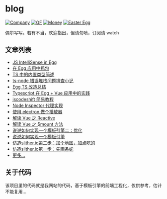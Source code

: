 # blog

[![Company][company-image]](https://wanghx.cn/)
[![GF][gf-image]](https://wanghx.cn/)
[![Money][money-image]](https://wanghx.cn/)
[![Easter Egg][easter-image]](https://wanghx.cn/)

[company-image]: https://img.shields.io/badge/company-alibaba-brightgreen.svg?style=flat-square
[gf-image]: https://img.shields.io/badge/girl%20friend-1-brightgreen.svg?style=flat-square
[money-image]: https://img.shields.io/badge/money-none-red.svg?style=flat-square
[easter-image]: https://img.shields.io/badge/easter%20egg-1-brightgreen.svg?style=flat-square

偶尔写写。若有不当，欢迎指出，但请勿喷，订阅请 watch

## 文章列表

- [JS IntelliSense in Egg](https://github.com/whxaxes/blog/issues/16)
- [在 Egg 应用中抓包](https://github.com/whxaxes/blog/issues/15)
- [TS 中的内置类型简述](https://github.com/whxaxes/blog/issues/14)
- [ts-node 错误堆栈问题排查小记](https://github.com/whxaxes/blog/issues/13)
- [Egg TS 改造总结](https://github.com/whxaxes/blog/issues/12)
- [Typescript 在 Egg + Vue 应用中的实践](https://github.com/whxaxes/blog/issues/11)
- [jscodeshift 简易教程](https://github.com/whxaxes/blog/issues/10)
- [Node Inspector 代理实现](https://github.com/whxaxes/blog/issues/9)
- [使用 electron 做个播放器](https://github.com/whxaxes/blog/issues/8)
- [解读 Vue 之 Reactive](https://github.com/whxaxes/blog/issues/7)
- [解读 Vue 之 $mount 方法](https://github.com/whxaxes/blog/issues/6)
- [说说如何实现一个模板引擎二：优化](https://github.com/whxaxes/blog/issues/5)
- [说说如何实现一个模板引擎](https://github.com/whxaxes/blog/issues/4)
- [仿造slither.io第二步：加个地图，加点吃的](https://github.com/whxaxes/blog/issues/2)
- [仿造slither.io第一步：先画条蛇](https://github.com/whxaxes/blog/issues/1)
- [更多...](https://wanghx.cn/blog)

## 关于代码

该项目里的代码就是我网站的代码，基于模板引擎的前端工程化，仅供参考，估计不能复用...


